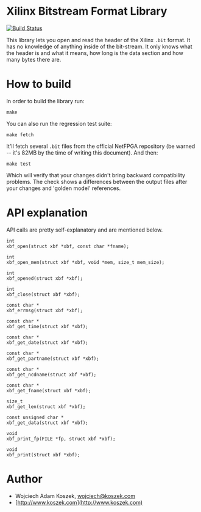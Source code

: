 # Xilinx Bitstream Format Library

[![Build Status](https://travis-ci.org/wkoszek/libxbf.svg)](https://travis-ci.org/wkoszek/libxbf)

This library lets you open and read the header of the Xilinx `.bit` format.
It has no knowledge of anything inside of the bit-stream. It only knows
what the header is and what it means, how long is the data section and 
how many bytes there are.

# How to build

In order to build the library run:

	make

You can also run the regression test suite:

	make fetch

It'll fetch several `.bit` files from the official NetFPGA repository (be
warned -- it's 82MB by the time of writing this document). And then:

	make test

Which will verify that your changes didn't bring backward compatibility
problems. The check shows a differences between the output files after your
changes and 'golden model' references.

# API explanation

API calls are pretty self-explanatory and are mentioned below.

```
int
xbf_open(struct xbf *xbf, const char *fname);

int
xbf_open_mem(struct xbf *xbf, void *mem, size_t mem_size);

int
xbf_opened(struct xbf *xbf);

int
xbf_close(struct xbf *xbf);

const char *
xbf_errmsg(struct xbf *xbf);

const char *
xbf_get_time(struct xbf *xbf);

const char *
xbf_get_date(struct xbf *xbf);

const char *
xbf_get_partname(struct xbf *xbf);

const char *
xbf_get_ncdname(struct xbf *xbf);

const char *
xbf_get_fname(struct xbf *xbf);

size_t
xbf_get_len(struct xbf *xbf);

const unsigned char *
xbf_get_data(struct xbf *xbf);

void
xbf_print_fp(FILE *fp, struct xbf *xbf);

void
xbf_print(struct xbf *xbf);
```

# Author

- Wojciech Adam Koszek, [wojciech@koszek.com](mailto:wojciech@koszek.com)
- [http://www.koszek.com](http://www.koszek.com)

